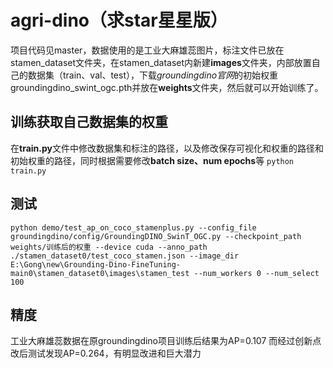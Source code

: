# agri-dino（求star星星版）
项目代码见master，数据使用的是工业大麻雄蕊图片，标注文件已放在stamen_dataset文件夹，在stamen_dataset内新建**images**文件夹，内部放置自己的数据集（train、val、test），下载*groundingdino官网*的初始权重groundingdino_swint_ogc.pth并放在**weights**文件夹，然后就可以开始训练了。
## 训练获取自己数据集的权重
在**train.py**文件中修改数据集和标注的路径，以及修改保存可视化和权重的路径和初始权重的路径，同时根据需要修改**batch size、num epochs**等
`python train.py`
## 测试
`python demo/test_ap_on_coco_stamenplus.py --config_file groundingdino/config/GroundingDINO_SwinT_OGC.py --checkpoint_path weights/训练后的权重 --device cuda --anno_path ./stamen_dataset0/test_coco_stamen.json --image_dir E:\Gong\new\Grounding-Dino-FineTuning-main0\stamen_dataset0\images\stamen_test --num_workers 0 --num_select 100`
## 精度
工业大麻雄蕊数据在原groundingdino项目训练后结果为AP=0.107
而经过创新点改后测试发现AP=0.264，有明显改进和巨大潜力

